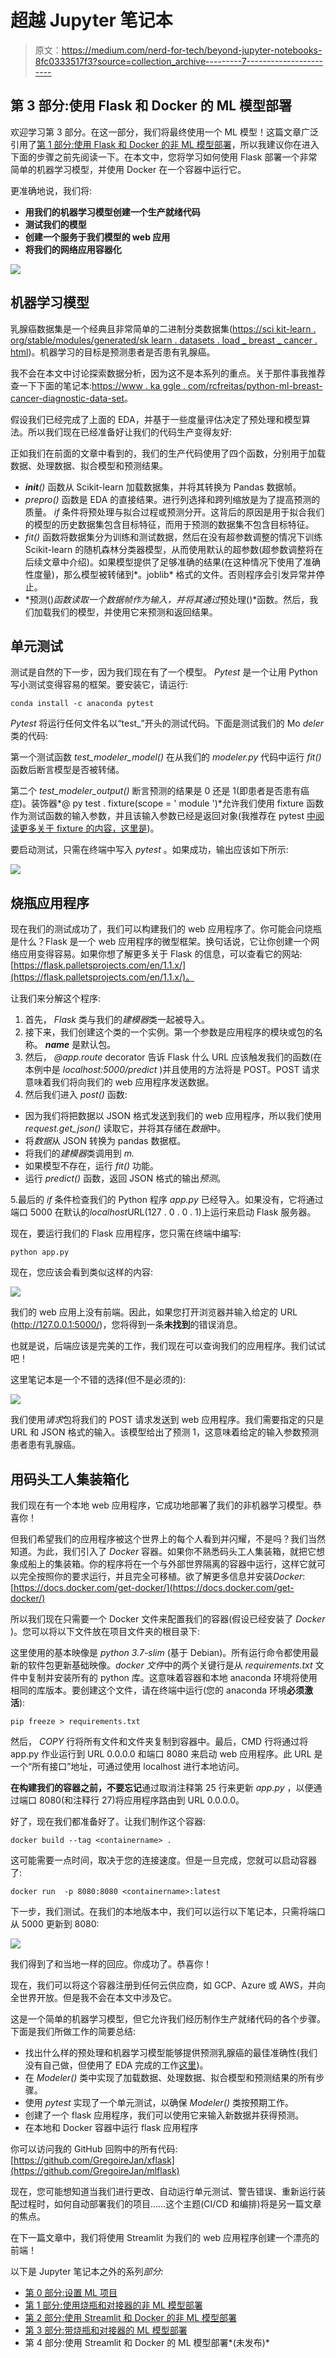 # 超越 Jupyter 笔记本

> 原文：<https://medium.com/nerd-for-tech/beyond-jupyter-notebooks-8fc0333517f3?source=collection_archive---------7----------------------->

## 第 3 部分:使用 Flask 和 Docker 的 ML 模型部署

欢迎学习第 3 部分。在这一部分，我们将最终使用一个 ML 模型！这篇文章广泛引用了[第 1 部分:使用 Flask 和 Docker 的非 ML 模型部署](https://gregjan.medium.com/beyond-jupyter-notebooks-6fd11322d313)，所以我建议你在进入下面的步骤之前先阅读一下。在本文中，您将学习如何使用 Flask 部署一个非常简单的机器学习模型，并使用 Docker 在一个容器中运行它。

更准确地说，我们将:

*   **用我们的机器学习模型创建一个生产就绪代码**
*   **测试我们的模型**
*   **创建一个服务于我们模型的 web 应用**
*   **将我们的网络应用容器化**

![](img/5aa7fac1aae41021f124ea869c85dea9.png)

## 机器学习模型

乳腺癌数据集是一个经典且非常简单的二进制分类数据集([https://sci kit-learn . org/stable/modules/generated/sk learn . datasets . load _ breast _ cancer . html](https://scikit-learn.org/stable/modules/generated/sklearn.datasets.load_breast_cancer.html))。机器学习的目标是预测患者是否患有乳腺癌。

我不会在本文中讨论探索数据分析，因为这不是本系列的重点。关于那件事我推荐查一下下面的笔记本:[https://www . ka ggle . com/rcfreitas/python-ml-breast-cancer-diagnostic-data-set](https://www.kaggle.com/rcfreitas/python-ml-breast-cancer-diagnostic-data-set)。

假设我们已经完成了上面的 EDA，并基于一些度量评估决定了预处理和模型算法。所以我们现在已经准备好让我们的代码生产变得友好:

正如我们在前面的文章中看到的，我们的生产代码使用了四个函数，分别用于加载数据、处理数据、拟合模型和预测结果。

*   *__init__()* 函数从 Scikit-learn 加载数据集，并将其转换为 Pandas 数据帧。
*   *prepro()* 函数是 EDA 的直接结果。进行列选择和跨列缩放是为了提高预测的质量。 *if* 条件将预处理与拟合过程或预测分开。这背后的原因是用于拟合我们的模型的历史数据集包含目标特征，而用于预测的数据集不包含目标特征。
*   *fit()* 函数将数据集分为训练和测试数据，然后在没有超参数调整的情况下训练 Scikit-learn 的随机森林分类器模型，从而使用默认的超参数(超参数调整将在后续文章中介绍)。如果模型提供了足够准确的结果(在这种情况下使用了准确性度量)，那么模型被转储到*。joblib* 格式的文件。否则程序会引发异常并停止。
*   *预测()*函数读取一个数据帧作为输入，并将其通过*预处理()*函数。然后，我们加载我们的模型，并使用它来预测和返回结果。

## 单元测试

测试是自然的下一步，因为我们现在有了一个模型。 *Pytest* 是一个让用 Python 写小测试变得容易的框架。要安装它，请运行:

```
conda install -c anaconda pytest
```

*Pytest* 将运行任何文件名以“test_”开头的测试代码。下面是测试我们的 Mo *deler* 类的代码:

第一个测试函数 *test_modeler_model()* 在从我们的 *modeler.py* 代码中运行 *fit()* 函数后断言模型是否被转储。

第二个 *test_modeler_output()* 断言预测的结果是 0 还是 1(即患者是否患有癌症)。装饰器*@ py test . fixture(scope = ' module ')*允许我们使用 fixture 函数作为测试函数的输入参数，并且该输入参数已经是返回对象(我推荐在 pytest [中阅读更多关于 fixture 的内容，这里是](https://betterprogramming.pub/understand-5-scopes-of-pytest-fixtures-1b607b5c19ed))。

要启动测试，只需在终端中写入 *pytest* 。如果成功，输出应该如下所示:

![](img/685ebadc7a54460b23956e44a0d7c40a.png)

## 烧瓶应用程序

现在我们的测试成功了，我们可以构建我们的 web 应用程序了。你可能会问烧瓶是什么？Flask 是一个 web 应用程序的微型框架。换句话说，它让你创建一个网络应用变得容易。如果你想了解更多关于 Flask 的信息，可以查看它的网站:[https://flask.palletsprojects.com/en/1.1.x/](https://flask.palletsprojects.com/en/1.1.x/)。

让我们来分解这个程序:

1.  首先， *Flask* 类与我们的*建模器*类一起被导入。
2.  接下来，我们创建这个类的一个实例。第一个参数是应用程序的模块或包的名称。 *__name__* 是默认包。
3.  然后， *@app.route* decorator 告诉 Flask 什么 URL 应该触发我们的函数(在本例中是 *localhost:5000/predict* )并且使用的方法将是 POST。POST 请求意味着我们将向我们的 web 应用程序发送数据。
4.  然后我们进入 *post()* 函数:

*   因为我们将把数据以 JSON 格式发送到我们的 web 应用程序，所以我们使用 *request.get_json()* 读取它，并将其存储在*数据*中。
*   将*数据*从 JSON 转换为 pandas 数据框。
*   将我们的*建模器*类调用到 *m.*
*   如果模型不存在，运行 *fit()* 功能。
*   运行 *predict()* 函数，返回 JSON 格式的输出*预测*。

5.最后的 *if* 条件检查我们的 Python 程序 *app.py* 已经导入。如果没有，它将通过端口 5000 在默认的*localhost*URL(127 . 0 . 0 . 1)上运行来启动 Flask 服务器。

现在，要运行我们的 Flask 应用程序，您只需在终端中编写:

```
python app.py
```

现在，您应该会看到类似这样的内容:

![](img/e9487eb6dcb606155151f01593ab4399.png)

我们的 web 应用上没有前端。因此，如果您打开浏览器并输入给定的 URL (http://127.0.0.1:5000/)，您将得到一条**未找到**的错误消息。

也就是说，后端应该是完美的工作，我们现在可以查询我们的应用程序。我们试试吧！

这里笔记本是一个不错的选择(但不是必须的):

![](img/edd226aa416f9946be4b3dfa1f8a7355.png)

我们使用*请求*包将我们的 POST 请求发送到 web 应用程序。我们需要指定的只是 URL 和 JSON 格式的输入。该模型给出了预测 1，这意味着给定的输入参数预测患者患有乳腺癌。

## 用码头工人集装箱化

我们现在有一个本地 web 应用程序，它成功地部署了我们的非机器学习模型。恭喜你！

但我们希望我们的应用程序被这个世界上的每个人看到并闪耀，不是吗？我们当然知道。为此，我们引入了 *Docker* 容器。如果你不熟悉码头工人集装箱，就把它想象成船上的集装箱。你的程序将在一个与外部世界隔离的容器中运行，这样它就可以完全按照你的要求运行，并且完全可移植。欲了解更多信息并安装*Docker*:[https://docs.docker.com/get-docker/](https://docs.docker.com/get-docker/)

所以我们现在只需要一个 Docker 文件来配置我们的容器(假设已经安装了 *Docker* )。您可以将以下文件放在项目文件夹的根目录下:

这里使用的基本映像是 *python 3.7-slim* (基于 Debian)。所有运行命令都使用最新的软件包更新基础映像。*docker 文件*中的两个关键行是从 *requirements.txt* 文件中复制并安装所有的 python 库。这意味着容器和本地 anaconda 环境将使用相同的库版本。要创建这个文件，请在终端中运行(您的 anaconda 环境**必须激活**):

```
pip freeze > requirements.txt
```

然后， *COPY* 行将所有文件和文件夹复制到容器中。最后，CMD 行将通过将 app.py 作业运行到 URL 0.0.0.0 和端口 8080 来启动 web 应用程序。此 URL 是一个“所有接口”地址，可通过使用 localhost 进行本地访问。

**在构建我们的容器之前，不要忘记**通过取消注释第 25 行来更新 *app.py* ，以便通过端口 8080(和注释行 27)将应用程序路由到 URL 0.0.0.0。

好了，现在我们都准备好了。让我们制作这个容器:

```
docker build --tag <containername> .
```

这可能需要一点时间，取决于您的连接速度。但是一旦完成，您就可以启动容器了:

```
docker run  -p 8080:8080 <containername>:latest
```

下一步，我们测试。在我们的本地版本中，我们可以运行以下笔记本，只需将端口从 5000 更新到 8080:

![](img/d07ae65817cabd3dc44d8802f5c2e0c1.png)

我们得到了和当地一样的回应。你成功了。恭喜你！

现在，我们可以将这个容器注册到任何云供应商，如 GCP、Azure 或 AWS，并向全世界开放。但是我不会在本文中涉及它。

这是一个简单的机器学习模型，但它允许我们经历制作生产就绪代码的各个步骤。下面是我们所做工作的简要总结:

*   找出什么样的预处理和机器学习模型能够提供预测乳腺癌的最佳准确性(我们没有自己做，但使用了 EDA 完成的工作[这里](https://www.kaggle.com/rcfreitas/python-ml-breast-cancer-diagnostic-data-set))。
*   在 *Modeler()* 类中实现了加载数据、处理数据、拟合模型和预测结果的所有步骤。
*   使用 *pytest* 实现了一个单元测试，以确保 *Modeler()* 类按预期工作。
*   创建了一个 flask 应用程序，我们可以使用它来输入新数据并获得预测。
*   在本地和 Docker 容器中运行 flask 应用程序

你可以访问我的 GitHub 回购中的所有代码:[https://github.com/GregoireJan/xflask](https://github.com/GregoireJan/mlflask)

现在，您可能想知道当我们进行更改、自动运行单元测试、警告错误、重新运行装配过程时，如何自动部署我们的项目……这个主题(CI/CD 和编排)将是另一篇文章的焦点。

在下一篇文章中，我们将使用 Streamlit 为我们的 web 应用程序创建一个漂亮的前端！

以下是 Jupyter 笔记本之外的系列*部分:*

*   [第 0 部分:设置 ML 项目](https://gregjan.medium.com/beyond-jupyter-notebooks-11af930c6bf7)
*   [第 1 部分:使用烧瓶和对接器的非 ML 模型部署](https://gregjan.medium.com/beyond-jupyter-notebooks-6fd11322d313)
*   [第 2 部分:使用 Streamlit 和 Docker 的非 ML 模型部署](https://gregjan.medium.com/beyond-jupyter-notebooks-63b169c43c44)
*   [第 3 部分:带烧瓶和对接器的 ML 模型部署](https://gregjan.medium.com/beyond-jupyter-notebooks-8fc0333517f3)
*   第 4 部分:使用 Streamlit 和 Docker 的 ML 模型部署*(未发布)*